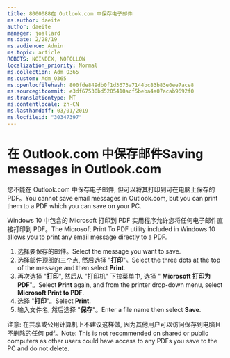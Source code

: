 ```yaml
---
title: 8000088在 Outlook.com 中保存电子邮件
ms.author: daeite
author: daeite
manager: joallard
ms.date: 2/28/19
ms.audience: Admin
ms.topic: article
ROBOTS: NOINDEX, NOFOLLOW
localization_priority: Normal
ms.collection: Adm_O365
ms.custom: Adm_O365
ms.openlocfilehash: 800fde849db0f1d3673a7144bc83b83e0ee7ace8
ms.sourcegitcommit: e3df67530bd5205410acf5beba4a07acab9692f0
ms.translationtype: MT
ms.contentlocale: zh-CN
ms.lasthandoff: 03/01/2019
ms.locfileid: "30347397"
---
```

# <a name="saving-messages-in-outlookcom"></a><span data-ttu-id="3d52a-102">在 Outlook.com 中保存邮件</span><span class="sxs-lookup"><span data-stu-id="3d52a-102">Saving messages in Outlook.com</span></span>

<span data-ttu-id="3d52a-103">您不能在 Outlook.com 中保存电子邮件, 但可以将其打印到可在电脑上保存的 PDF。</span><span class="sxs-lookup"><span data-stu-id="3d52a-103">You cannot save email messages in Outlook.com, but you can print them to a PDF which you can save on your PC.</span></span>

<span data-ttu-id="3d52a-104">Windows 10 中包含的 Microsoft 打印到 PDF 实用程序允许您将任何电子邮件直接打印到 PDF。</span><span class="sxs-lookup"><span data-stu-id="3d52a-104">The Microsoft Print To PDF utility included in Windows 10 allows you to print any email message directly to a PDF.</span></span>

1. <span data-ttu-id="3d52a-105">选择要保存的邮件。</span><span class="sxs-lookup"><span data-stu-id="3d52a-105">Select the message you want to save.</span></span>
2. <span data-ttu-id="3d52a-106">选择邮件顶部的三个点, 然后选择 "**打印**"。</span><span class="sxs-lookup"><span data-stu-id="3d52a-106">Select the three dots at the top of the message and then select **Print**.</span></span>
3. <span data-ttu-id="3d52a-107">再次选择 "**打印**", 然后从 "打印机" 下拉菜单中, 选择 " **Microsoft 打印为 PDF**"。</span><span class="sxs-lookup"><span data-stu-id="3d52a-107">Select **Print** again, and from the printer drop-down menu, select **Microsoft Print to PDF**.</span></span>
4. <span data-ttu-id="3d52a-108">选择 "**打印**"。</span><span class="sxs-lookup"><span data-stu-id="3d52a-108">Select **Print**.</span></span>
5. <span data-ttu-id="3d52a-109">输入文件名, 然后选择 "**保存**"。</span><span class="sxs-lookup"><span data-stu-id="3d52a-109">Enter a file name then select **Save**.</span></span>

<span data-ttu-id="3d52a-110">注意: 在共享或公用计算机上不建议这样做, 因为其他用户可以访问保存到电脑且不删除的任何 pdf。</span><span class="sxs-lookup"><span data-stu-id="3d52a-110">Note: This is not recommended on shared or public computers as other users could have access to any PDFs you save to the PC and do not delete.</span></span>